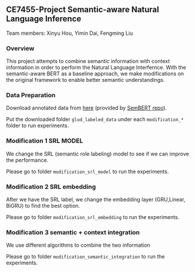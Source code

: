 ## CE7455-Project Semantic-aware Natural Language Inference

Team members: Xinyu Hou, Yimin Dai, Fengming Liu

### Overview
This project attempts to combine semantic information with context information in order to perform the Natural Language Interfernce.
With the semantic-aware BERT as a baseline approach, we make modifications on the original framework to enable better semantic understandings.

### Data Preparation

Download annotated data from [here](https://drive.google.com/file/d/1B-_IRWRvR67eLdvT6bM0b2OiyvySkO-x/view?usp=sharing) (provided by [SemBERT repo](https://github.com/cooelf/SemBERT/tree/f849452f864b5dd47f94e2911cffc15e9f6a5a2a)).

Put the downloaded folder `glud_labeled_data` under each `modification_*` folder to run experiments.

### Modification 1 SRL MODEL
We change the SRL (semantic role labeling) model to see if we can improve the performance. 

Please go to folder `modification_srl_model` to  run the experiments.

### Modification 2 SRL embedding
After we have the SRL label, we change the embedding layer (GRU,Linear, BiGRU) to find the best option.

Please go to folder `modification_srl_embedding` to  run the experiments.

### Modification 3 semantic + context integration 
We use different algorithms to combine the two information

Please go to folder `modification_semantic_integration` to  run the experiments.
